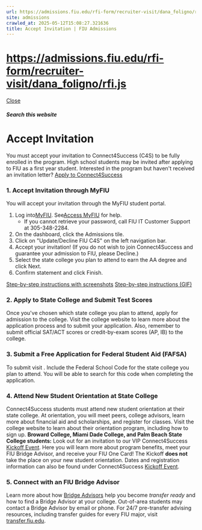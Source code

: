 ```yaml
---
url: https://admissions.fiu.edu/rfi-form/recruiter-visit/dana_foligno/rfi.js
site: admissions
crawled_at: 2025-05-12T15:08:27.321636
title: Accept Invitation | FIU Admissions
---
```


# https://admissions.fiu.edu/rfi-form/recruiter-visit/dana_foligno/rfi.js

[ Close ](https://admissions.fiu.edu/how-to-apply/connect4success/accept-invitation/)
##### Search this website
# Accept Invitation
You must accept your invitation to Connect4Success (C4S) to be fully enrolled in the program. High school students may be invited after applying to FIU as a first year student.
Interested in the program but haven't received an invitation letter?
[Apply to Connect4Success](https://admissions.fiu.edu/how-to-apply/connect4success/apply/index.html)
### 1. Accept Invitation through MyFIU
You will accept your invitation through the MyFIU student portal.
  1. Log into[MyFIU](https://my.fiu.edu/). See[Access MyFIU](https://onestop.fiu.edu/student-records-myfiu/access-myfiu/index.html) for help. 
     * If you cannot retrieve your password, call FIU IT Customer Support at 305-348-2284.
  2. On the dashboard, click the Admissions tile.
  3. Click on "Update/Decline FIU C4S" on the left navigation bar.
  4. Accept your invitation! (If you do not wish to join Connect4Success and guarantee your admission to FIU, please Decline.)
  5. Select the state college you plan to attend to earn the AA degree and click Next.
  6. Confirm statement and click Finish.


[Step-by-step instructions with screenshots](https://admissions.fiu.edu/_assets/docs/c4s-accept-instructions-2023.pdf)
[Step-by-step instructions (GIF)](https://admissions.fiu.edu/_assets/images/c4s-accept-invite-gif-2023.gif)
### 2. Apply to State College and Submit Test Scores
Once you've chosen which state college you plan to attend, apply for admission to the college. Visit the college website to learn more about the application process and to submit your application. Also, remember to submit official SAT/ACT scores or credit-by-exam scores (AP, IB) to the college.
### 3. Submit a Free Application for Federal Student Aid (FAFSA)
To submit visit . Include the Federal School Code for the state college you plan to attend. You will be able to search for this code when completing the application.
### 4. Attend New Student Orientation at State College
Connect4Success students must attend new student orientation at their state college. At orientation, you will meet peers, college advisors, learn more about financial aid and scholarships, and register for classes. Visit the college website to learn about their orientation program, including how to sign up.
**Broward College, Miami Dade College, and Palm Beach State College students:**
Look out for an invitation to our VIP Connect4Success [Kickoff Event](https://admissions.fiu.edu/how-to-apply/connect4success/orientation/index.html). Here you will learn more about program benefits, meet your FIU Bridge Advisor, and receive your FIU One Card!
The Kickoff **does not** take the place on your new student orientation. Dates and registration information can also be found under Connect4Success [Kickoff Event](https://admissions.fiu.edu/how-to-apply/connect4success/orientation/index.html).
### 5. Connect with an FIU Bridge Advisor
Learn more about how [Bridge Advisors](https://transfer.fiu.edu/connect4success/bridge-advisors/) help you become  _transfer ready_ and how to find a Bridge Advisor at your college. Out-of-area students may contact a Bridge Advisor by email or phone.
For 24/7 pre-transfer advising resources, including transfer guides for every FIU major, visit [transfer.fiu.edu](http://transfer.fiu.edu/).

